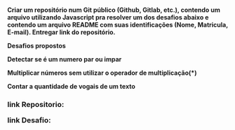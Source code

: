 <h4>
Criar um repositório num Git público (Github, Gitlab, etc.), contendo um arquivo utilizando Javascript pra resolver um dos desafios abaixo e contendo um arquivo README com suas identificações (Nome, Matricula, E-mail). Entregar link do repositório.


Desafios propostos</p>
Detectar se é um numero par ou impar</p>
Multiplicar números sem utilizar o operador de multiplicação(*)</p>
Contar a quantidade de vogais de um texto
</h4>
<h3>
link Repositorio: </p>
link Desafio: 
</h3>
